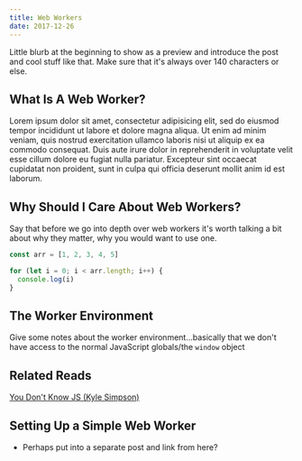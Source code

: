 ```yaml
---
title: Web Workers
date: 2017-12-26
---
```


Little blurb at the beginning to show as a preview and introduce the post and cool stuff like that. Make sure that it's always over 140 characters or else.

## What Is A Web Worker?

Lorem ipsum dolor sit amet, consectetur adipisicing elit, sed do eiusmod tempor incididunt ut labore et dolore magna aliqua. Ut enim ad minim veniam, quis nostrud exercitation ullamco laboris nisi ut aliquip ex ea commodo consequat. Duis aute irure dolor in reprehenderit in voluptate velit esse cillum dolore eu fugiat nulla pariatur. Excepteur sint occaecat cupidatat non proident, sunt in culpa qui officia deserunt mollit anim id est laborum.

## Why Should I Care About Web Workers?

Say that before we go into depth over web workers it's worth talking a bit about why they matter, why you would want to use one.

```javascript
const arr = [1, 2, 3, 4, 5]

for (let i = 0; i < arr.length; i++) {
  console.log(i)
}
```

## The Worker Environment

Give some notes about the worker environment...basically that we don't have access to the normal JavaScript globals/the `window` object

## Related Reads

[You Don't Know JS (Kyle Simpson)](https://github.com/getify/You-Dont-Know-JS/blob/master/async%20%26%20performance/ch5.md#web-workers)

## Setting Up a Simple Web Worker

* Perhaps put into a separate post and link from here?
